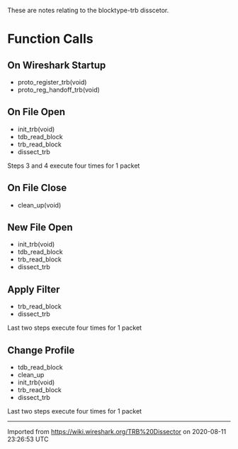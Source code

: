 These are notes relating to the blocktype-trb disscetor.

# Function Calls

## On Wireshark Startup

  - proto\_register\_trb(void)
  - proto\_reg\_handoff\_trb(void)

## On File Open

  - init\_trb(void)
  - tdb\_read\_block
  - trb\_read\_block
  - dissect\_trb

Steps 3 and 4 execute four times for 1 packet

## On File Close

  - clean\_up(void)

## New File Open

  - init\_trb(void)
  - tdb\_read\_block
  - trb\_read\_block
  - dissect\_trb

## Apply Filter

  - trb\_read\_block
  - dissect\_trb

Last two steps execute four times for 1 packet

## Change Profile

  - tdb\_read\_block
  - clean\_up
  - init\_trb(void)
  - trb\_read\_block
  - dissect\_trb

Last two steps execute four times for 1 packet

---

Imported from https://wiki.wireshark.org/TRB%20Dissector on 2020-08-11 23:26:53 UTC
